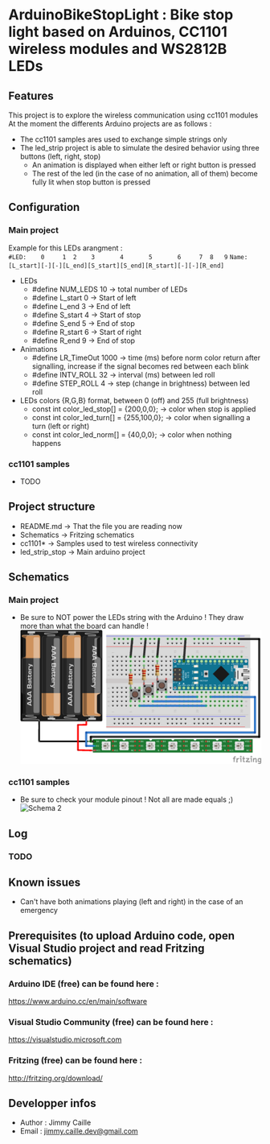 # ArduinoBikeStopLight : Bike stop light based on Arduinos, CC1101 wireless modules and WS2812B LEDs

## Features
This project is to explore the wireless communication using cc1101 modules
At the moment the differents Arduino projects are as follows :
* The cc1101 samples ares used to exchange simple strings only
* The led_strip project is able to simulate the desired behavior using three buttons (left, right, stop)
  * An animation is displayed when either left or right button is pressed
  * The rest of the led (in the case of no animation, all of them) become fully lit when stop button is pressed
  
## Configuration
### Main project
Example for this LEDs arangment : 
``#LED:    0     1  2    3       4       5       6     7  8   9``
``Name:[L_start][-][-][L_end][S_start][S_end][R_start][-][-][R_end]``

- LEDs
  - #define NUM_LEDS 10 -> total number of LEDs
  - #define L_start 0 -> Start of left 
  - #define L_end   3 -> End of left
  - #define S_start 4 -> Start of stop
  - #define S_end   5 -> End of stop
  - #define R_start 6 -> Start of right
  - #define R_end   9 -> End of stop
- Animations
  - #define LR_TimeOut 1000 -> time (ms) before norm color return after signalling, increase if the signal becomes red between each blink
  - #define INTV_ROLL 32    -> interval (ms) between led roll
  - #define STEP_ROLL 4     -> step (change in brightness) between led roll
- LEDs colors {R,G,B} format, between 0 (off) and 255 (full brightness)
  - const int color_led_stop[] = {200,0,0};   -> color when stop is applied
  - const int color_led_turn[] = {255,100,0}; -> color when signalling a turn (left or right)
  - const int color_led_norm[] = {40,0,0};    -> color when nothing happens
 
### cc1101 samples
- TODO

## Project structure
- README.md       -> That the file you are reading now
- Schematics      -> Fritzing schematics
- cc1101*         -> Samples used to test wireless connectivity
- led_strip_stop  -> Main arduino project

## Schematics
### Main project
* Be sure to NOT power the LEDs string with the Arduino ! They draw more than what the board can handle !
![Schema 1](https://raw.githubusercontent.com/jimmycaille/ArduinoBikeStopLight/master/Schematics/arduino_breadboard_led.png "Schema 1")

### cc1101 samples
* Be sure to check your module pinout ! Not all are made equals ;)
![Schema 2](https://raw.githubusercontent.com/jimmycaille/ArduinoBikeStopLight/master/Schematics/arduino_breadboard_cc1101.png "Schema 2")

## Log
### TODO

## Known issues
* Can't have both animations playing (left and right) in the case of an emergency

## Prerequisites (to upload Arduino code, open Visual Studio project and read Fritzing schematics)
### Arduino IDE (free) can be found here :
https://www.arduino.cc/en/main/software
### Visual Studio Community (free) can be found here :
https://visualstudio.microsoft.com
### Fritzing (free) can be found here :
http://fritzing.org/download/

## Developper infos
- Author : Jimmy Caille
- Email  : jimmy.caille.dev@gmail.com
